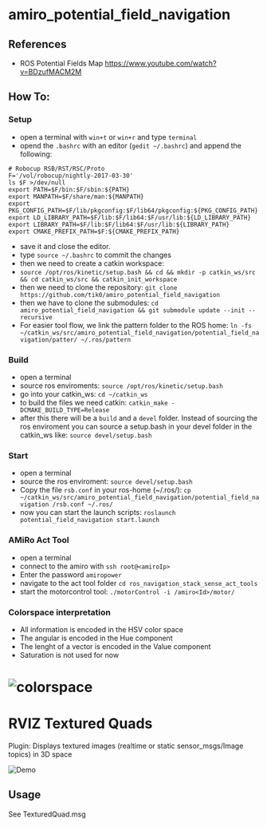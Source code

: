 # amiro_potential_field_navigation

## References

* ROS Potential Fields Map https://www.youtube.com/watch?v=BDzufMACM2M


## How To: 
### Setup
* open a terminal with ```win+t``` or ```win+r``` and type ```terminal```
* opend the ```.bashrc``` with an editor (```gedit ~/.bashrc```) and append the following:
```
# Robocup RSB/RST/RSC/Proto
F='/vol/robocup/nightly-2017-03-30'
ls $F >/dev/null
export PATH=$F/bin:$F/sbin:${PATH}
export MANPATH=$F/share/man:${MANPATH}
export PKG_CONFIG_PATH=$F/lib/pkgconfig:$F/lib64/pkgconfig:${PKG_CONFIG_PATH}
export LD_LIBRARY_PATH=$F/lib:$F/lib64:$F/usr/lib:${LD_LIBRARY_PATH}
export LIBRARY_PATH=$F/lib:$F/lib64:$F/usr/lib:${LIBRARY_PATH}
export CMAKE_PREFIX_PATH=$F:${CMAKE_PREFIX_PATH}
```
* save it and close the editor.
* type ```source ~/.bashrc``` to commit the changes
* then we need to create a catkin workspace:
* ```source /opt/ros/kinetic/setup.bash && cd && mkdir -p catkin_ws/src && cd catkin_ws/src && catkin_init_workspace```
* then we need to clone the repository:
```git clone https://github.com/tik0/amiro_potential_field_navigation```
* then we have to clone the submodules:
```cd amiro_potential_field_navigation && git submodule update --init --recursive```
* For easier tool flow, we link the pattern folder to the ROS home:
```ln -fs ~/catkin_ws/src/amiro_potential_field_navigation/potential_field_navigation/patter/ ~/.ros/pattern```

### Build
* open a terminal
* source ros enviroments: ```source /opt/ros/kinetic/setup.bash```
* go into your catkin_ws: ```cd ~/catkin_ws```
* to build the files we need catkin: ```catkin_make -DCMAKE_BUILD_TYPE=Release```
* after this there will be a ```build``` and a ```devel``` folder. Instead of sourcing the ros enviroment you can source a setup.bash in your devel folder in the catkin_ws like: ```source devel/setup.bash```

### Start
* open a terminal
* source the ros enviroment: ```source devel/setup.bash```
* Copy the file ```rsb.conf``` in your ros-home (~/.ros/): ```cp ~/catkin_ws/src/amiro_potential_field_navigation/potential_field_navigation /rsb.conf ~/.ros/```
* now you can start the launch scripts: ```roslaunch potential_field_navigation start.launch```

### AMiRo Act Tool
* open a terminal
* connect to the amiro with ```ssh root@<amiroIp>```
* Enter the password ```amiropower```
* navigate to the act tool folder ```cd ros_navigation_stack_sense_act_tools```
* start the motorcontrol tool: ```./motorControl -i /amiro<Id>/motor/```

### Colorspace interpretation
* All information is encoded in the HSV color space
* The angular is encoded in the Hue component
* The lenght of a vector is encoded in the Value component
* Saturation is not used for now

![colorspace](colorspace.png)
=======
# RVIZ Textured Quads
Plugin: Displays textured images (realtime or static sensor_msgs/Image topics) in 3D space

![Demo](https://github.com/MohitShridhar/rviz_textured_quads/blob/master/gifs/rviz_demo.gif)

## Usage

See TexturedQuad.msg
